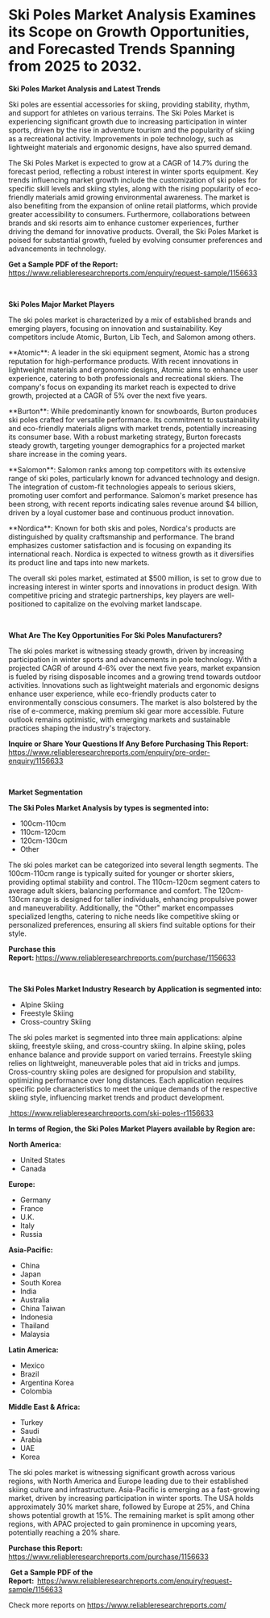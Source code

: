 <p><h1>Ski Poles Market Analysis Examines its Scope on Growth Opportunities, and Forecasted Trends Spanning from 2025 to 2032.</h1></p><p><strong>Ski Poles Market Analysis and Latest Trends</strong></p>
<p><p>Ski poles are essential accessories for skiing, providing stability, rhythm, and support for athletes on various terrains. The Ski Poles Market is experiencing significant growth due to increasing participation in winter sports, driven by the rise in adventure tourism and the popularity of skiing as a recreational activity. Improvements in pole technology, such as lightweight materials and ergonomic designs, have also spurred demand.</p><p>The Ski Poles Market is expected to grow at a CAGR of 14.7% during the forecast period, reflecting a robust interest in winter sports equipment. Key trends influencing market growth include the customization of ski poles for specific skill levels and skiing styles, along with the rising popularity of eco-friendly materials amid growing environmental awareness. The market is also benefiting from the expansion of online retail platforms, which provide greater accessibility to consumers. Furthermore, collaborations between brands and ski resorts aim to enhance customer experiences, further driving the demand for innovative products. Overall, the Ski Poles Market is poised for substantial growth, fueled by evolving consumer preferences and advancements in technology.</p></p>
<p><strong>Get a Sample PDF of the Report:&nbsp;</strong> <a href="https://www.reliableresearchreports.com/enquiry/request-sample/1156633?utm_campaign=2745&utm_medium=2&utm_source=Github&utm_content=ia&utm_term=05042025&utm_id=ski-poles">https://www.reliableresearchreports.com/enquiry/request-sample/1156633</a></p>
<p>&nbsp;</p>
<p><strong>Ski Poles Major Market Players</strong></p>
<p><p>The ski poles market is characterized by a mix of established brands and emerging players, focusing on innovation and sustainability. Key competitors include Atomic, Burton, Lib Tech, and Salomon among others.</p><p>**Atomic**: A leader in the ski equipment segment, Atomic has a strong reputation for high-performance products. With recent innovations in lightweight materials and ergonomic designs, Atomic aims to enhance user experience, catering to both professionals and recreational skiers. The company's focus on expanding its market reach is expected to drive growth, projected at a CAGR of 5% over the next five years.</p><p>**Burton**: While predominantly known for snowboards, Burton produces ski poles crafted for versatile performance. Its commitment to sustainability and eco-friendly materials aligns with market trends, potentially increasing its consumer base. With a robust marketing strategy, Burton forecasts steady growth, targeting younger demographics for a projected market share increase in the coming years.</p><p>**Salomon**: Salomon ranks among top competitors with its extensive range of ski poles, particularly known for advanced technology and design. The integration of custom-fit technologies appeals to serious skiers, promoting user comfort and performance. Salomon's market presence has been strong, with recent reports indicating sales revenue around $4 billion, driven by a loyal customer base and continuous product innovation.</p><p>**Nordica**: Known for both skis and poles, Nordica's products are distinguished by quality craftsmanship and performance. The brand emphasizes customer satisfaction and is focusing on expanding its international reach. Nordica is expected to witness growth as it diversifies its product line and taps into new markets.</p><p>The overall ski poles market, estimated at $500 million, is set to grow due to increasing interest in winter sports and innovations in product design. With competitive pricing and strategic partnerships, key players are well-positioned to capitalize on the evolving market landscape.</p></p>
<p>&nbsp;</p>
<p><strong>What Are The Key Opportunities For Ski Poles Manufacturers?</strong></p>
<p><p>The ski poles market is witnessing steady growth, driven by increasing participation in winter sports and advancements in pole technology. With a projected CAGR of around 4-6% over the next five years, market expansion is fueled by rising disposable incomes and a growing trend towards outdoor activities. Innovations such as lightweight materials and ergonomic designs enhance user experience, while eco-friendly products cater to environmentally conscious consumers. The market is also bolstered by the rise of e-commerce, making premium ski gear more accessible. Future outlook remains optimistic, with emerging markets and sustainable practices shaping the industry's trajectory.</p></p>
<p><strong>Inquire or Share Your Questions If Any Before Purchasing This Report:</strong> <a href="https://www.reliableresearchreports.com/enquiry/pre-order-enquiry/1156633?utm_campaign=2745&utm_medium=2&utm_source=Github&utm_content=ia&utm_term=05042025&utm_id=ski-poles">https://www.reliableresearchreports.com/enquiry/pre-order-enquiry/1156633</a></p>
<p>&nbsp;</p>
<p><strong>Market Segmentation</strong></p>
<p><strong>The Ski Poles Market Analysis by types is segmented into:</strong></p>
<p><ul><li>100cm-110cm</li><li>110cm-120cm</li><li>120cm-130cm</li><li>Other</li></ul></p>
<p><p>The ski poles market can be categorized into several length segments. The 100cm-110cm range is typically suited for younger or shorter skiers, providing optimal stability and control. The 110cm-120cm segment caters to average adult skiers, balancing performance and comfort. The 120cm-130cm range is designed for taller individuals, enhancing propulsive power and maneuverability. Additionally, the "Other" market encompasses specialized lengths, catering to niche needs like competitive skiing or personalized preferences, ensuring all skiers find suitable options for their style.</p></p>
<p><strong>Purchase this Report:&nbsp;</strong><a href="https://www.reliableresearchreports.com/purchase/1156633?utm_campaign=2745&utm_medium=2&utm_source=Github&utm_content=ia&utm_term=05042025&utm_id=ski-poles">https://www.reliableresearchreports.com/purchase/1156633</a></p>
<p>&nbsp;</p>
<p><strong>The Ski Poles Market Industry Research by Application is segmented into:</strong></p>
<p><ul><li>Alpine Skiing</li><li>Freestyle Skiing</li><li>Cross-country Skiing</li></ul></p>
<p><p>The ski poles market is segmented into three main applications: alpine skiing, freestyle skiing, and cross-country skiing. In alpine skiing, poles enhance balance and provide support on varied terrains. Freestyle skiing relies on lightweight, maneuverable poles that aid in tricks and jumps. Cross-country skiing poles are designed for propulsion and stability, optimizing performance over long distances. Each application requires specific pole characteristics to meet the unique demands of the respective skiing style, influencing market trends and product development.</p></p>
<p><a href="https://www.reliableresearchreports.com/ski-poles-r1156633?utm_campaign=2745&utm_medium=2&utm_source=Github&utm_content=ia&utm_term=05042025&utm_id=ski-poles">&nbsp;https://www.reliableresearchreports.com/ski-poles-r1156633</a></p>
<p><strong>In terms of Region, the Ski Poles Market Players available by Region are:</strong></p>
<p>
    <p> <strong> North America: </strong>
        <ul>
            <li>United States</li>
            <li>Canada</li>
        </ul>
        </p> 
    <p> <strong> Europe: </strong>
        <ul>
            <li>Germany</li>
            <li>France</li>
            <li>U.K.</li>
            <li>Italy</li>
            <li>Russia</li>
        </ul>
        </p> 
    <p> <strong> Asia-Pacific: </strong>
        <ul>
            <li>China</li>
            <li>Japan</li>
            <li>South Korea</li>
            <li>India</li>
            <li>Australia</li>
            <li>China Taiwan</li>
            <li>Indonesia</li>
            <li>Thailand</li>
            <li>Malaysia</li>
        </ul>
        </p> 
    <p> <strong> Latin America: </strong>
        <ul>
            <li>Mexico</li>
            <li>Brazil</li>
            <li>Argentina Korea</li>
            <li>Colombia</li>
        </ul>
        </p> 
    <p> <strong> Middle East & Africa: </strong>
        <ul>
            <li>Turkey</li>
            <li>Saudi</li>
            <li>Arabia</li>
            <li>UAE</li>
            <li>Korea</li>
        </ul>
    </p>
    </p>
<p><p>The ski poles market is witnessing significant growth across various regions, with North America and Europe leading due to their established skiing culture and infrastructure. Asia-Pacific is emerging as a fast-growing market, driven by increasing participation in winter sports. The USA holds approximately 30% market share, followed by Europe at 25%, and China shows potential growth at 15%. The remaining market is split among other regions, with APAC projected to gain prominence in upcoming years, potentially reaching a 20% share.</p></p>
<p><strong>Purchase this Report: </strong><a href="https://www.reliableresearchreports.com/purchase/1156633?utm_campaign=2745&utm_medium=2&utm_source=Github&utm_content=ia&utm_term=05042025&utm_id=ski-poles">https://www.reliableresearchreports.com/purchase/1156633</a></p>
<p>&nbsp;<strong>Get a Sample PDF of the Report:&nbsp;&nbsp;</strong><a href="https://www.reliableresearchreports.com/enquiry/request-sample/1156633?utm_campaign=2745&utm_medium=2&utm_source=Github&utm_content=ia&utm_term=05042025&utm_id=ski-poles">https://www.reliableresearchreports.com/enquiry/request-sample/1156633</a></p>
<p><strong></strong></p>
<p>Check more reports on <a href="https://www.reliableresearchreports.com/?utm_campaign=2745&utm_medium=2&utm_source=Github&utm_content=ia&utm_term=05042025&utm_id=ski-poles">https://www.reliableresearchreports.com/</a></p>